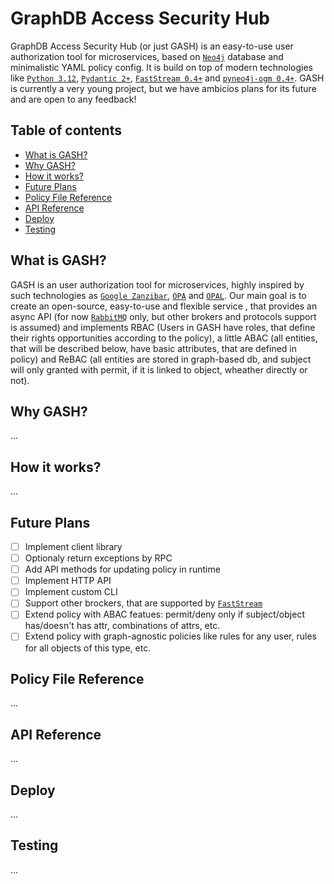 # GraphDB Access Security Hub

GraphDB Access Security Hub (or just GASH) is an easy-to-use user authorization tool for microservices, based on [`Neo4j`](https://neo4j.com/docs/) database and minimalistic YAML policy config. It is build on top of modern technologies like [`Python 3.12`](https://www.python.org/), [`Pydantic 2+`](https://docs.pydantic.dev/latest/), [`FastStream 0.4+`](https://faststream.airt.ai/latest/) and [`pyneo4j-ogm 0.4+`](https://github.com/groc-prog/pyneo4j-ogm/blob/develop). GASH is currently a very young project, but we have ambicios plans for its future and are open to any feedback!

## Table of contents

- [What is GASH?](#what-is-gash)
- [Why GASH?](#why-gash)
- [How it works?](#how-it-works)
- [Future Plans](#future-plans)
- [Policy File Reference](#policy-file-reference)
- [API Reference](#api-reference)
- [Deploy](#deploy)
- [Testing](#testing)

## What is GASH?

GASH is an user authorization tool for microservices, highly inspired by such technologies as [`Google Zanzibar`](https://zanzibar.academy/), [`OPA`](https://www.openpolicyagent.org/) and [`OPAL`](https://opal.ac/). Our main goal is to create an open-source, easy-to-use and flexible service , that provides an async API (for now [`RabbitMQ`](https://www.rabbitmq.com/) only, but other brokers and protocols support is assumed) and implements RBAC (Users in GASH have roles, that define their rights opportunities according to the policy), a little ABAC (all entities, that will be described below, have basic attributes, that are defined in policy) and ReBAC (all entities are stored in graph-based db, and subject will only granted with permit, if it is linked to object, wheather directly or not).

## Why GASH?

...
<!-- The idea of this system went out of our teams' development expirience of b2b services, so we needed a solution -->

## How it works?

...
<!-- The idea of this system went out of our teams' development expirience of b2b services, so we needed a solution


the the next workflow is concidered: 
1. You integrate GASH into your project, define roles and actions that users with such roles are allowed to perform on objects with particular attributes in policy.
2. When user appears in your project, their id and role are sended to GASH, where put into database.
3.  -->
 

## Future Plans

- [ ] Implement client library
- [ ] Optionaly return exceptions by RPC
- [ ] Add API methods for updating policy in runtime
- [ ] Implement HTTP API
- [ ] Implement custom CLI
- [ ] Support other brockers, that are supported by [`FastStream`](https://faststream.airt.ai/latest/)
- [ ] Extend policy with ABAC featues: permit/deny only if subject/object has/doesn't has attr, combinations of attrs, etc.
- [ ] Extend policy with graph-agnostic policies like rules for any user, rules for all objects of this type, etc.

## Policy File Reference

...

## API Reference

...

## Deploy

...
<!-- We recommend using GASH as  -->

## Testing

...

